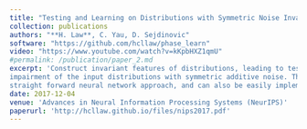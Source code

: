 ```yaml
---
title: "Testing and Learning on Distributions with Symmetric Noise Invariance"
collection: publications
authors: "**H. Law**, C. Yau, D. Sejdinovic"
software: "https://github.com/hcllaw/phase_learn"
video: "https://www.youtube.com/watch?v=kKpbHXZ1qmU"
#permalink: /publication/paper_2.md
excerpt: 'Construct invariant features of distributions, leading to testing and learning algorithms robust to the
impairment of the input distributions with symmetric additive noise. These features lend themselves to a
straight forward neural network approach, and can also be easily implemented in many algorithms.'
date: 2017-12-04
venue: 'Advances in Neural Information Processing Systems (NeurIPS)'
paperurl: 'http://hcllaw.github.io/files/nips2017.pdf'
---
```

